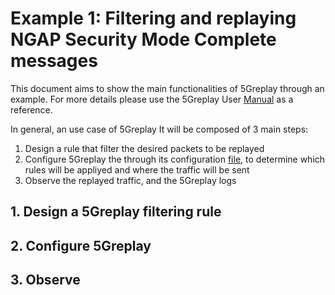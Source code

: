 # Example 1: Filtering and replaying NGAP Security Mode Complete messages

This document aims to show the main functionalities of 5Greplay through an example. For more details please use the 5Greplay User [Manual](./5Greplay_Manual.pdf) as a reference.

In general, an use case of 5Greplay It will be composed of 3 main steps:
1. Design a rule that filter the desired packets to be replayed
2. Configure 5Greplay the through its configuration [file](../../mmt-5greplay.conf), to determine which rules will be appliyed and where the traffic will be sent
3. Observe the replayed traffic, and the 5Greplay logs

## 1. Design a 5Greplay filtering rule 

## 2. Configure 5Greplay

## 3. Observe
